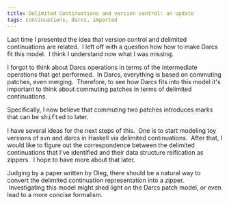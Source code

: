 ```yaml
---
title: Delimited Continuations and version control: an update
tags: continuations, darcs, imported
---
```


Last time I presented the idea that version control and delimited continuations
are related. &nbsp;I left off with a question how how to make Darcs fit this
model. &nbsp;I think I understand now what I was missing.

I forgot to think about Darcs operations in terms of the intermediate operations that get performed. &nbsp;In Darcs, everything is based on commuting patches, even merging. &nbsp;Therefore, to see how Darcs fits into this model it's important to think about commuting patches in terms of delimited continuations.

Specifically, I now believe that commuting two patches introduces marks that can be <span class="Apple-style-span" style="font-family: 'Courier New', Courier, monospace;">shift</span>ed to later.

I have several ideas for the next steps of this. &nbsp;One is to start modeling toy versions of svn and darcs in Haskell via delimited continuations. &nbsp;After that, I would like to figure out the correspondence between the delimited continuations that I've identified and their data structure reification as zippers. &nbsp;I hope to have more about that later.

Judging by a paper written by Oleg, there should be a natural way to convert the delimited continuation representation into a zipper. &nbsp;Investigating this model might shed light on the Darcs patch model, or even lead to a more concise formalism.
